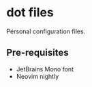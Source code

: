# dot files
Personal configuration files.

## Pre-requisites
- JetBrains Mono font
- Neovim nightly
